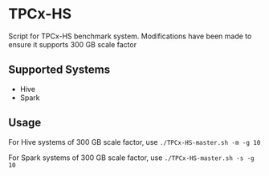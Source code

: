 # TPCx-HS
Script for TPCx-HS benchmark system. Modifications have been made to ensure it supports 300 GB scale factor 

## Supported Systems
- Hive 
- Spark

## Usage
For Hive systems of 300 GB scale factor, use `./TPCx-HS-master.sh -m -g 10` 

For Spark systems of 300 GB scale factor, use `./TPCx-HS-master.sh -s -g 10`

